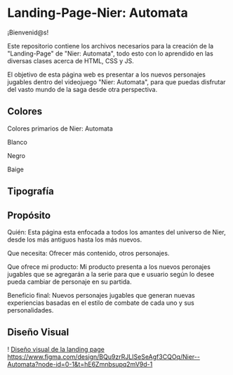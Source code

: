 # Landing-Page-Nier: Automata

¡Bienvenid@s! 

Este repositorio contiene los archivos necesarios para la creación de la "Landing-Page" de "Nier: Automata", todo esto con lo aprendido en las diversas clases acerca de HTML, CSS y JS. 

El objetivo de esta página web es presentar a los nuevos personajes jugables dentro del videojuego "Nier: Automata", para que puedas disfrutar del vasto mundo de la saga desde otra perspectiva.

## Colores
Colores primarios de Nier: Automata

Blanco 

Negro

Baige


## Tipografía


## Propósito 

Quién: Esta página esta enfocada a todos los amantes del universo de Nier, desde los más antiguos hasta los más nuevos.

Que necesita: Ofrecer más contenido, otros personajes.

Que ofrece mi producto: Mi producto presenta a los nuevos peronajes jugables que se agregarán a la serie para que e usuario según lo desee pueda cambiar de personaje en su partida.

Beneficio final: Nuevos personajes jugables que generan nuevas experiencias basadas en el estilo de combate de cada uno y sus personalidades.


## Diseño Visual

! [Diseño visual de la landing page](Nier_Automata.png)
https://www.figma.com/design/BQu9zrRJLISeSeAgf3CQOq/Nier--Automata?node-id=0-1&t=hE6Zmnbsupq2mV9d-1
